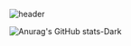 

![header](https://capsule-render.vercel.app/api?type=rounded&color=gradient&text=Welcome%20to%20SIK's%20GitHub%20👋&animation=twinkling&fontSize=40&fontAlignY=50&fontAlign=50&height=180)

![Anurag's GitHub stats-Dark](https://github-readme-stats.vercel.app/api?username=SeoJaeSik&include_all_commits=true&show_icons=true&theme=dark#gh-dark-mode-only)
